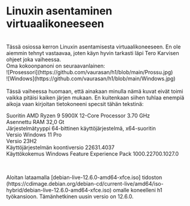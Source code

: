 # Linuxin asentaminen virtuaalikoneeseen

<br>
Tässä osiossa kerron Linuxin asentamisesta virtuaalikoneeseen. En ole aiemmin tehnyt vastaavaa, joten käyn hyvin tarkasti läpi Tero Karvisen ohjeet joka vaiheessa.
<br>
Oma kokoonpanoni on seuraavanlainen:<br>
![Prosessori](https://github.com/vaurasan/h1/blob/main/Prossu.jpg)<br>
![Windows](https://github.com/vaurasan/h1/blob/main/Windows.jpg)<br><br>
Tässä vaiheessa huomaan, että ainakaan minulla nämä kuvat eivät toimi vaikka pitäisi kaiken järjen mukaan. En kuitenkaan siihen tuhlaa enempiä aikoja vaan kirjoitan tietokoneeni specsit tähän tekstinä:<br>

Suoritin	AMD Ryzen 9 5900X 12-Core Processor 3.70 GHz<br>
Asennettu RAM	32,0 Gt<br>
Järjestelmätyyppi	64-bittinen käyttöjärjestelmä, x64-suoritin<br>
Versio	Windows 11 Pro<br>
Versio	23H2<br>
Käyttöjärjestelmän koontiversio	22631.4037<br>
Käyttökokemus	Windows Feature Experience Pack 1000.22700.1027.0<br>


## 
<br>
Aloitan lataamalla [debian-live-12.6.0-amd64-xfce.iso] tidoston (https://cdimage.debian.org/debian-cd/current-live/amd64/iso-hybrid/debian-live-12.6.0-amd64-xfce.iso) omalle koneelleni h1 työkansioon. Tämänhetkinen uusin versio on 12.6.0.<br>
